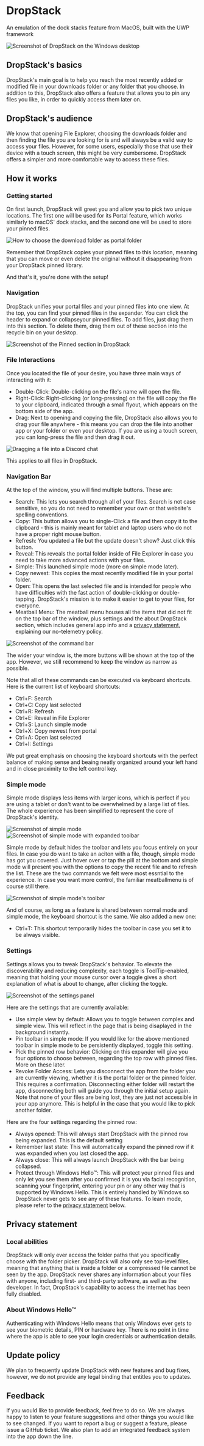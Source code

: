 # DropStack
An emulation of the dock stacks feature from MacOS, built with the UWP framework

![Screenshot of DropStack on the Windows desktop](Screenshots/v0.3.0/ondesktop.png)

## DropStack's basics
DropStack's main goal is to help you reach the most recently added or modified file in your downloads folder or any folder that you choose. In addition to this, DropStack also offers a feature that allows you to pin any files you like, in order to quickly access them later on.

## DropStack's audience
We know that opening File Explorer, choosing the downloads folder and then finding the file you are looking for is and will always be a valid way to access your files. However, for some users, especially those that use their device with a touch screen, this might be very cumbersome. DropStack offers a simpler and more comfortable way to access these files.

## How it works
### Getting started
On first launch, DropStack will greet you and allow you to pick two unique locations. The first one will be used for its Portal feature, which works similarly to macOS' dock stacks, and the second one will be used to store your pinned files.

![How to choose the download folder as portal folder](Screenshots/v0.3.0/OOBEportal.png)

Remember that DropStack copies your pinned files to this location, meaning that you can move or even delete the original without it disappearing from your DropStack pinned library.

And that's it, you're done with the setup!

### Navigation
DropStack unifies your portal files and your pinned files into one view.
At the top, you can find your pinned files in the expander. You can click the header to expand or collapseyour pinned files. To add files, just drag them into this section. To delete them, drag them out of these section into the recycle bin on your desktop.

![Screenshot of the Pinned section in DropStack](Screenshots/v0.3.0/pinnedfiles.png)

### File Interactions
Once you located the file of your desire, you have three main ways of interacting with it:
- Double-Click: Double-clicking on the file's name will open the file.
- Right-Click: Right-clicking (or long-pressing) on the file will copy the file to your clipboard, indicated through a small flyout, which appears on the bottom side of the app.
- Drag: Next to opening and copying the file, DropStack also allows you to drag your file anywhere - this means you can drop the file into another app or your folder or even your desktop. If you are using a touch screen, you can long-press the file and then drag it out.

![Dragging a file into a Discord chat](Screenshots/v0.2.0/dragdrop.png)

This applies to all files in DropStack.

### Navigation Bar
At the top of the window, you will find multiple buttons. These are:
- Search: This lets you search through all of your files. Search is not case sensitive, so you do not need to remember your own or that website's spelling conventions.
- Copy: This button allows you to single-Click a file and then copy it to the clipboard - this is mainly meant for tablet and laptop users who do not have a proper right mouse button.
- Refresh: You updated a file but the update doesn't show? Just click this button.
- Reveal: This reveals the portal folder inside of File Explorer in case you need to take more advanced actions with your files.
- Simple: This launched simple mode (more on simple mode later).
- Copy newest: This copies the most recently modified file in your portal folder.
- Open: This opens the last selected file and is intended for people who have difficulties with the fast action of double-clicking or double-tapping. DropStack's mission is to make it easier to get to your files, for everyone.
- Meatball Menu: The meatball menu houses all the items that did not fit on the top bar of the window, plus settings and the about DropStack section, which includes general app info and a [privacy statement](https://github.com/Blindside-Studios/DropStack/main/README.md#privacy-statement), explaining our no-telemetry policy.

![Screenshot of the command bar](Screenshots/v0.3.0/meatballmenu.png)

The wider your window is, the more buttons will be shown at the top of the app. However, we still recommend to keep the window as narrow as possible.

Note that all of these commands can be executed via keyboard shortcuts. Here is the current list of keyboard shortcuts:
- Ctrl+F: Search
- Ctrl+C: Copy last selected
- Ctrl+R: Refresh
- Ctrl+E: Reveal in File Explorer
- Ctrl+S: Launch simple mode
- Ctrl+X: Copy newest from portal
- Ctrl+A: Open last selected
- Ctrl+I: Settings
 
We put great emphasis on choosing the keyboard shortcuts with the perfect balance of making sense and beaing neatly organized around your left hand and in close proximity to the left control key.

### Simple mode
Simple mode displays less items with larger icons, which is perfect if you are using a tablet or don't want to be overwhelmed by a large list of files. The whole experience has been simplified to represent the core of DropStack's identity.

![Screenshot of simple mode](Screenshots/v0.3.0/simplemodecollapsed.png) ![Screenshot of simple mode with expanded toolbar](Screenshots/v0.3.0/simplemodeexpanded.png)

Simple mode by default hides the toolbar and lets you focus entirely on your files. In case you do want to take an aciton with a file, though, simple mode has got you covered. Just hover over or tap the pill at the bottom and simple mode will present you with the options to copy the recent file and to refresh the list. These are the two commands we felt were most essntial to the experience. In case you want more control, the familiar meatballmenu is of course still there.

![Screenshot of simple mode's toolbar](Screenshots/v0.3.0/additionalsettingsforsimpletoolbar.png)

And of course, as long as a feature is shared between normal mode and simple mode, the keyboard shortcut is the same. We also added a new one:
- Ctrl+T: This shortcut temporarily hides the toolbar in case you set it to be always visible.

### Settings
Settings allows you to tweak DropStack's behavior. To elevate the discoverability and reducing complexity, each toggle is ToolTip-enabled, meaning that holding your mouse cursor over a toggle gives a short explanation of what is about to change, after clicking the toggle.

![Screenshot of the settings panel](Screenshots/v0.3.0/settings.png)

Here are the settings that are currently available:
- Use simple view by default: Allows you to toggle between complex and simple view. This will reflect in the page that is being disaplayed in the background instantly.
- Pin toolbar in simple mode: If you would like for the above mentioned toolbar in simple mode to be persistently displayed, toggle this setting.
- Pick the pinned row behavior: Clicking on this expander will give you four options to choose between, regarding the top row with pinned files. More on these later.
- Revoke Folder Access: Lets you disconnect the app from the folder you are currently viewing, whether it is the portal folder or the pinned folder. This requires a confirmation. Disconnecting either folder will restart the app, disconnecting both will guide you through the initial setup again. Note that none of your files are being lost, they are just not accessible in your app anymore. This is helpful in the case that you would like to pick another folder.

Here are the four settings regarding the pinned row:
- Always opened: This will always start DropStack with the pinned row being expanded. This is the default setting
- Remember last state: This will automatically expand the pinned row if it was expanded when you last closed the app.
- Always close: This will always launch DropStack with the bar being collapsed.
- Protect through Windows Hello™️: This will protect your pinned files and only let you see them after you confirmed it is you via facial recognition, scanning your fingerprint, entering your pin or any other way that is supported by Windows Hello. This is entirely handled by Windows so DropStack never gets to see any of these features. To learn mode, please refer to the [privacy statement](https://github.com/Blindside-Studios/DropStack/main/README.md#privacy-statement) below.

## Privacy statement
### Local abilities
DropStack will only ever access the folder paths that you specifically choose with the folder picker. 
DropStack will also only see top-level files, meaning that anything that is inside a folder or a compressed file cannot be seen by the app. 
DropStack never shares any information about your files with anyone, including first- and third-party software, as well as the developer.
In fact, DropStack's capability to access the internet has been fully disabled.

### About Windows Hello™️
Authenticating with Windows Hello means that only Windows ever gets to see your biometric details, PIN or hardware key. 
There is no point in time where the app is able to see your login credentials or authentication details.

## Update policy
We plan to frequently update DropStack with new features and bug fixes, however, we do not provide any legal binding that entitles you to updates.

## Feedback
If you would like to provide feedback, feel free to do so. We are always happy to listen to your feature suggestions and other things you would like to see changed. If you want to report a bug or suggest a feature, please issue a GitHub ticket. We also plan to add an integrated feedback system into the app down the line.
